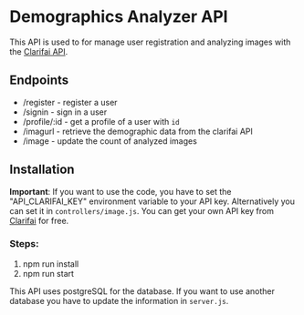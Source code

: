 # Demographics Analyzer API
This API is used to for manage user registration and analyzing images with the [Clarifai API](https://www.clarifai.com/).

## Endpoints
* /register - register a user
* /signin - sign in a user
* /profile/:id - get a profile of a user with `id`
* /imagurl - retrieve the demographic data from the clarifai API
* /image - update the count of analyzed images

## Installation

**Important**: If you want to use the code, you have to set the "API_CLARIFAI_KEY" environment variable to your API key. Alternatively you can set it in `controllers/image.js`. You can get your own API key from [Clarifai](https://www.clarifai.com/) for free.

### Steps:
1. npm run install
2. npm run start

This API uses postgreSQL for the database. If you want to use another database you have to update the information in `server.js`.
